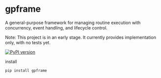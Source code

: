 # gpframe

A general-purpose framework for managing routine execution with concurrency, event handling, and lifecycle control.

Note: This project is in an early stage. It currently provides implementation only, with no tests yet.

[![PyPI version](https://img.shields.io/pypi/v/gpframe.svg)](https://pypi.org/project/gpframe/)

install
```
pip install gpframe
```

